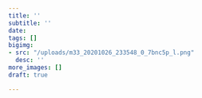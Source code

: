 ```yaml
---
title: ''
subtitle: ''
date: 
tags: []
bigimg:
- src: "/uploads/m33_20201026_233548_0_7bnc5p_l.png"
  desc: ''
more_images: []
draft: true

---
```

